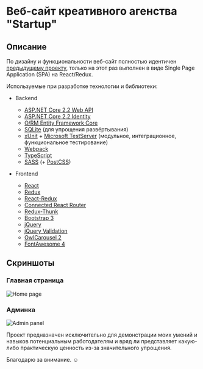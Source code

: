 # Веб-сайт креативного агенства "Startup"

## Описание

По дизайну и функциональности веб-сайт полностью идентичен  [предыдущему проекту](https://github.com/smirnov-coder/startup-creative-agency-razor-pages), только на этот раз выполнен в виде Single Page Application (SPA) на React/Redux.

Используемые при разработке технологии и библиотеки:

- Backend
  - [ASP.NET Core 2.2 Web API](https://docs.microsoft.com/en-us/aspnet/core/web-api/)
  - [ASP.NET Core 2.2 Identity](https://docs.microsoft.com/en-us/aspnet/core/security/authentication/identity/)
  - [O/RM Entity Framework Core](https://docs.microsoft.com/en-us/ef/core/)
  - [SQLite](https://www.sqlite.org/) (для упрощения развёртывания)
  - [xUnit](https://xunit.net/) + [Microsoft TestServer](https://docs.microsoft.com/en-us/aspnet/core/test/integration-tests/) (модульное, интеграционное, функциональное тестирование)
  - [Webpack](https://webpack.js.org/)
  - [TypeScript](https://www.typescriptlang.org/)
  - [SASS](https://sass-lang.com/) (+ [PostCSS](https://postcss.org/))

- Frontend
  - [React](https://reactjs.org/)
  - [Redux](https://redux.js.org/)
  - [React-Redux](https://react-redux.js.org/)
  - [Connected React Router](https://github.com/supasate/connected-react-router)
  - [Redux-Thunk](https://github.com/reduxjs/redux-thunk)
  - [Bootstrap 3](https://getbootstrap.com/docs/3.4/)
  - [jQuery](https://jquery.com/)
  - [jQuery Validation](https://jqueryvalidation.org/)
  - [OwlCarousel 2](https://owlcarousel2.github.io/OwlCarousel2/)
  - [FontAwesome 4](https://fontawesome.com/v4.7.0/)

## Скриншоты

### Главная страница

![Home page]()

### Админка

![Admin panel]()

Проект предназначен исключительно для демонстрации моих умений и навыков потенциальным работодателям и вряд ли представляет какую-либо практическую ценность из-за значительного упрощения.

Благодарю за внимание. :relaxed:
